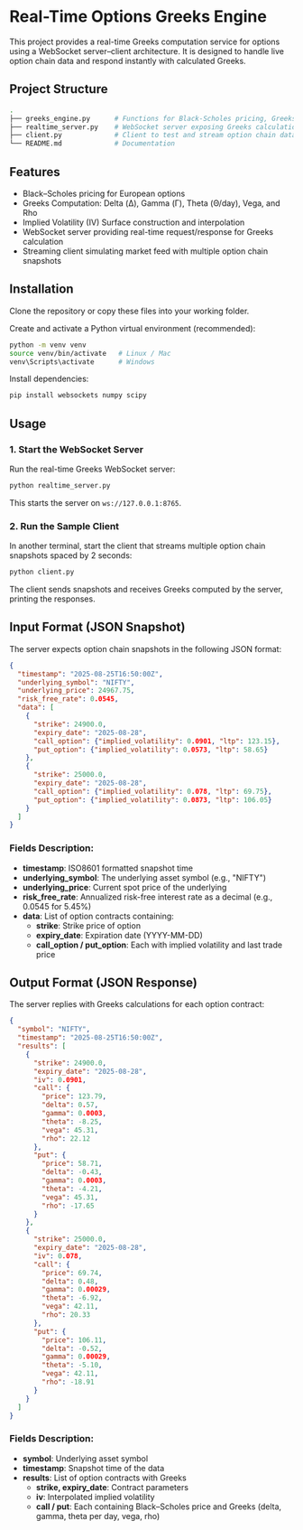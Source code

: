 # Real-Time Options Greeks Engine

This project provides a real-time Greeks computation service for options using a WebSocket server–client architecture. It is designed to handle live option chain data and respond instantly with calculated Greeks.

## Project Structure

```bash
.
├── greeks_engine.py      # Functions for Black-Scholes pricing, Greeks, IV surface
├── realtime_server.py    # WebSocket server exposing Greeks calculation
├── client.py             # Client to test and stream option chain data
└── README.md             # Documentation
```
## Features
- Black–Scholes pricing for European options
- Greeks Computation: Delta (Δ), Gamma (Γ), Theta (Θ/day), Vega, and Rho
- Implied Volatility (IV) Surface construction and interpolation
- WebSocket server providing real-time request/response for Greeks calculation
- Streaming client simulating market feed with multiple option chain snapshots

## Installation

Clone the repository or copy these files into your working folder.

Create and activate a Python virtual environment (recommended):
```bash
python -m venv venv
source venv/bin/activate   # Linux / Mac
venv\Scripts\activate      # Windows
```

Install dependencies:

```bash
pip install websockets numpy scipy
```

## Usage

### 1. Start the WebSocket Server
Run the real-time Greeks WebSocket server:

```bash
python realtime_server.py
```
This starts the server on `ws://127.0.0.1:8765`.

### 2. Run the Sample Client
In another terminal, start the client that streams multiple option chain snapshots spaced by 2 seconds:

```bash
python client.py
```
The client sends snapshots and receives Greeks computed by the server, printing the responses.

## Input Format (JSON Snapshot)
The server expects option chain snapshots in the following JSON format:

```json
{
  "timestamp": "2025-08-25T16:50:00Z",
  "underlying_symbol": "NIFTY",
  "underlying_price": 24967.75,
  "risk_free_rate": 0.0545,
  "data": [
    {
      "strike": 24900.0,
      "expiry_date": "2025-08-28",
      "call_option": {"implied_volatility": 0.0901, "ltp": 123.15},
      "put_option": {"implied_volatility": 0.0573, "ltp": 58.65}
    },
    {
      "strike": 25000.0,
      "expiry_date": "2025-08-28",
      "call_option": {"implied_volatility": 0.078, "ltp": 69.75},
      "put_option": {"implied_volatility": 0.0873, "ltp": 106.05}
    }
  ]
}
```

### Fields Description:
- **timestamp**: ISO8601 formatted snapshot time  
- **underlying_symbol**: The underlying asset symbol (e.g., "NIFTY")  
- **underlying_price**: Current spot price of the underlying  
- **risk_free_rate**: Annualized risk-free interest rate as a decimal (e.g., 0.0545 for 5.45%)  
- **data**: List of option contracts containing:  
  - **strike**: Strike price of option  
  - **expiry_date**: Expiration date (YYYY-MM-DD)  
  - **call_option / put_option**: Each with implied volatility and last trade price  

## Output Format (JSON Response)
The server replies with Greeks calculations for each option contract:

```json
{
  "symbol": "NIFTY",
  "timestamp": "2025-08-25T16:50:00Z",
  "results": [
    {
      "strike": 24900.0,
      "expiry_date": "2025-08-28",
      "iv": 0.0901,
      "call": {
        "price": 123.79,
        "delta": 0.57,
        "gamma": 0.0003,
        "theta": -8.25,
        "vega": 45.31,
        "rho": 22.12
      },
      "put": {
        "price": 58.71,
        "delta": -0.43,
        "gamma": 0.0003,
        "theta": -4.21,
        "vega": 45.31,
        "rho": -17.65
      }
    },
    {
      "strike": 25000.0,
      "expiry_date": "2025-08-28",
      "iv": 0.078,
      "call": {
        "price": 69.74,
        "delta": 0.48,
        "gamma": 0.00029,
        "theta": -6.92,
        "vega": 42.11,
        "rho": 20.33
      },
      "put": {
        "price": 106.11,
        "delta": -0.52,
        "gamma": 0.00029,
        "theta": -5.10,
        "vega": 42.11,
        "rho": -18.91
      }
    }
  ]
}
```

### Fields Description:
- **symbol**: Underlying asset symbol  
- **timestamp**: Snapshot time of the data  
- **results**: List of option contracts with Greeks  
  - **strike, expiry_date**: Contract parameters  
  - **iv**: Interpolated implied volatility  
  - **call / put**: Each containing Black–Scholes price and Greeks (delta, gamma, theta per day, vega, rho)  





